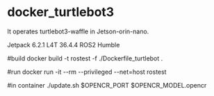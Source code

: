 # docker_turtlebot3
It operates turtlebot3-waffle in Jetson-orin-nano. 

Jetpack 6.2.1
L4T 36.4.4
ROS2 Humble

#build 
docker build -t rostest -f ./Dockerfile_turtlebot .

#run 
docker run -it --rm --privileged --net=host rostest

#in container 
./update.sh $OPENCR_PORT $OPENCR_MODEL.opencr
